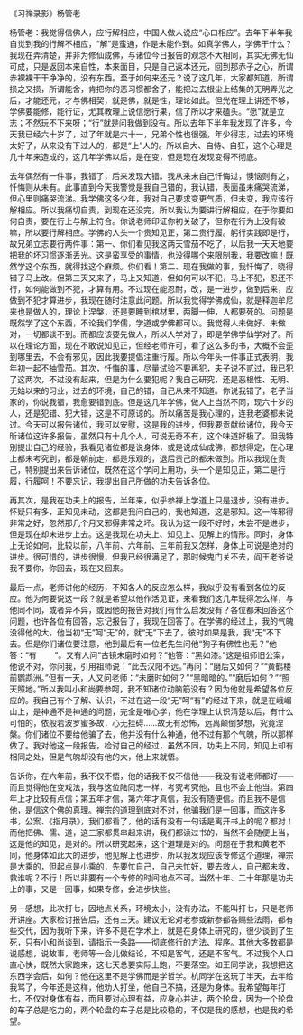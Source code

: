 
《习禅录影》杨管老

杨管老：我觉得信佛人，应行解相应，中国人做人说应“心口相应”。去年下半年我自觉到我的行解不相应，“解”是蛮通，作是未能作到。如真学佛人，学佛干什么？我现在弄清楚，并非为修仙成佛，与诸位今日报告的观念不大相同，其实无佛无仙可成，只是返回本来自性，本来面目，只是自己返本还元，回到那赤子之心，所谓赤裸裸干干净净的，没有东西。至于如何来还元？说了这几年，大家都知道，所谓损之又损，所谓能舍，肯把你的恶习惯都舍了，能把过去根尘上结集的无明弄光之后，才能还元，才与佛相契，就是佛，就是性，理论如此。但光在理上讲还不够，学佛要能修，能行证，尤其教理上说信愿行果，信了所以才来磕头。“愿”就是立志；不然玩不下来呀；“行”就是问我做到没有。所以去年下半年我发现了许多，今天我已经六十岁了，过了年就是六十一，兄弟个性也很强，年少得志，过去的环境太好了，从来没有下过人的，都是“上”人的。所以自大、自恃、自狂，这个心理是几十年来造成的，这几年学佛以后，是在变，但是现在发现变得不彻底。

去年偶然有一件事，我错了，后来发现大错。我从来未自己忏悔过，懊恼则有之，忏悔则从未有。此事直到今天我警觉是我自己错的，我认错，表面虽未痛哭流涕，但心里则痛哭流涕。我学佛这多少年，我对自己要求变更气质，但未变，我应该行解相应。所以我痛切自责，到现在还没完，所以我认为要讲行解相应，在于你要如何自责，要在行上与解上符合。你说老师印证你初关破了，但你在行为上没有破嘛，所以要行解相应。学佛的人头一个贵知见正，第二贵行履。躬行实践即是行，故兄弟立志要行两件事：第一、你们看见我这两天雪茄不吃了，以后我一天天地要把我的坏习惯逐渐丢光。这是蛮享受的事情，也没得哪个来限制我，我要改嘛！既然学这个东西，就得找这个麻烦。你们看！第二、现在我做的事，我忏悔了，晓得错了马上改。但第三天又来了，马上又知道，但如何可以不犯，马上不犯，忍还不行，如何能做到不犯，才算有用。不过现在能忍耐，改，是一进步，做到后来，应做到不犯才算进步，我现在随时注意此问题。所以我觉得学佛成仙，就是释迦牟尼来也是做人的，理论上涅槃，还是要睡到棺材里，两脚一伸，人都要死的。问题是既然学了这个东西，不论我们学儒，学道或学佛都可以。我觉得人未做好、未做对，一切都谈不到。而都应该要先做人，所以人学对了，即是学佛学仙学对了。所以在理论方面，现在不敢说知见正，但经老师许可，看了这么多的书，大概不会歪到哪里去，不会有邪见，因此我要提倡注重行履。所以今年头一件事正式表明，我年初一起不抽雪茄。其次，忏悔的事，尽量试验不要再犯，夫子说不贰过，我已犯了这两次，不过没有起来，但是为什么要犯呢？我自己研究，还是恶根性、无明、无始以来的习业，过去的环境，自己的错，自己从来不知道。你说我错了，老子当家的，你说我错，我愈要错到底。但是这几年学佛，做人上当然不同，现六十岁的人，还是犯错、犯大错，这是不可原谅的。所以痛苦是我心理的，连我老婆都未说过。今天可以报告诸位，我可以安慰，这是我的进步，但我要贡献给诸位，我今天昕诸位这许多报告，虽然只有十几个人，可说无奇不有，这个味道好极了。但我特别提出自己的经验，我看见诸位都是说身体，或是说成仙成佛，都想得定，在心理上都未考究到，都是朝前走，都是乐观的，退后责己的都未做到。所以我现在责己，特别提出来告诉诸位，既然在这个学问上用功，头一个是知见正，第二是行履，行履呵！不要忘记，我提出自己所做的功夫告诉各位。

再其次，是我在功夫上的报告，半年来，似乎参禅上学道上只是退步，没有进步。怀疑只有多，正知见未动，这都是我问自己的，我也知道，这是邪知。这一阵邪得非常之好，忽然那几个月又邪得非常之坏。我认为这一段不好时，未尝不是进步，但是现在却未进步上去。这是我现在功夫上、知见上、见解上的情形。同时，身体上无论如何，比较以前，八年前、六年前、三年前我又怎样，身体上可说是绝对的进步。很可惜的，进步很慢，但我已经很满足了，那时候鬼门关不去，阎王老爷说我不要你，你回去，现在又回来。

最后一点，老师讲他的经历，不知各人的反应怎么样，我似乎没有看到各位的反应。他为何要说这一段？就是希望以他作活见证，来看我们这几年玩得怎么样，与他同不同，或者异不异，或因他的报告对我们有什么启发没有？各位都未回答这个问题，也许各位有回答，忘记报告了，我现在回答了。在学佛的经过上，我的气魄没得他的大，他当初“无”呵“无”的，就“无”下去了，彼时如果是我，我“无”不下去。但是你们诸位要注意，他到最后有一位老先生问他“狗子有佛性也无？”他答：“有　　 ”。又有人问“古镜未磨时如何？”他答：“黑如漆。”这是祖师旧公案，他说不对，你问我，引用祖师说：“此去汉阳不远。”再问：“磨后又如何？”“黄鹤楼前鹦鹉洲。”但有一天，人又问老师：“未磨时如何？”“黑暗暗的。”“磨后如何？”“照天照地。”所以我叫小和尚要参呵，我不知诸位动脑筋没有？因为他就是希望各位反应的。我自己有个了解、认识，不过在这一段“无”呵“有”的经过下来，就是在峨嵋山上，是神通不是神通的问题，完全是唯心学，他在学理上认识清楚以后，有什么可怕的，依般若波罗蜜多故，心无挂碍……故无有恐怖，远离颠倒梦想，究竟涅槃。你们诸位不要给他骗了去，他并没有什么神通，他不过有那个气魄，所以那样做了。我对他这一段报告，检讨自己的经过，虽然不同，功夫上不同，知见上却有相同之处，但是气魄却没有他的大，他上来就悟。

告诉你，在六年前，我不仅不悟，他的话我不仅不信他――我没有说老师都好――而且觉得他在变戏法，我与这位陆同志一样，考究考究他，且也不会上他当。第四年上才比较有点信；第五年才信，第六年才真信，我没有随便信。而且我不是信他，是信这个佛的真理。禅宗的道理到底对不对，他骗我们是一回事，而这许多书，公案、《指月录》，我们都看了，他的话有没有一句话是离开书上的呢？都对！而他把佛、儒、道，这三家都贯串起来讲，我们都读过书的，当然不会随便上当，这是他的知见，是对的。所以研究起来，这个道理是对的。问题在于我和黄老不同，他身体如此大的进步，他见解上也进步，所以我发现应该专修这个道理，禅宗是大乘的，但起点是小乘的，先要忙自己，自己未忙好，要去救人，自己都未救，救谁呢？不行！所以非要有一个专修的时间地点不可。当然十年、二十年那是功夫上的事，又是一回事，如果专修，会进步快些。

另一感想，此次打七，因地点关系，环境太小，没有办法，不能叫打七，只是老师开讲座。大家检讨报告后，还有三天。建议无论对老参或新参都各赐些法雨，都有些交代，因为我听下来，许多不是在学术上，就是在身体上研究的，很少谈到了生死，只有小和尚谈到，请指示一条路――彻底修行的方法、程序。其他大多数都是说感想，说故事，老师等一会儿做结论，不知是客气，还是不客气。不过我个人口直心快，既然大家跑来，这七天总要实际上跑，不要落空。如王同学说，我想把这东西学会后，如何？他在这里不是学佛而是学哲学。杭同学在这玩了半天，去年给我骂了，今年还是这样，他劝人打坐，他自己不搞，还是为身体。我希望每年打七，不仅对身体有益，而且要对心理有益，应身心并进，两个轮盘，因为一个轮盘的车子总是吃力的，两个轮盘的车子总是比较稳的，不仅是我的感想，也是我的希望。